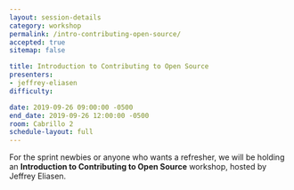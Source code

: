 ```yaml
---
layout: session-details
category: workshop
permalink: /intro-contributing-open-source/
accepted: true
sitemap: false

title: Introduction to Contributing to Open Source
presenters:
- jeffrey-eliasen
difficulty:

date: 2019-09-26 09:00:00 -0500
end_date: 2019-09-26 12:00:00 -0500
room: Cabrillo 2
schedule-layout: full
---
```

For the sprint newbies or anyone who wants a refresher, we will be holding an **Introduction to Contributing to Open Source** workshop, hosted by Jeffrey Eliasen.

